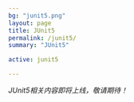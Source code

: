 ```yaml
---
bg: "junit5.png"
layout: page
title: JUnit5
permalink: /junit5/
summary: "JUnit5"

active: junit5

---
```



*JUnit5相关内容即将上线，敬请期待！*
